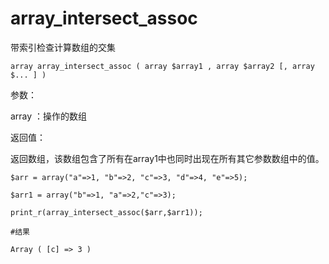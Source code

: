 # array\_intersect\_assoc

带索引检查计算数组的交集

```
array array_intersect_assoc ( array $array1 , array $array2 [, array $... ] )
```

参数：

array ：操作的数组

返回值：

返回数组，该数组包含了所有在array1中也同时出现在所有其它参数数组中的值。

```
$arr = array("a"=>1, "b"=>2, "c"=>3, "d"=>4, "e"=>5);

$arr1 = array("b"=>1, "a"=>2,"c"=>3);

print_r(array_intersect_assoc($arr,$arr1));

#结果

Array ( [c] => 3 )
```



